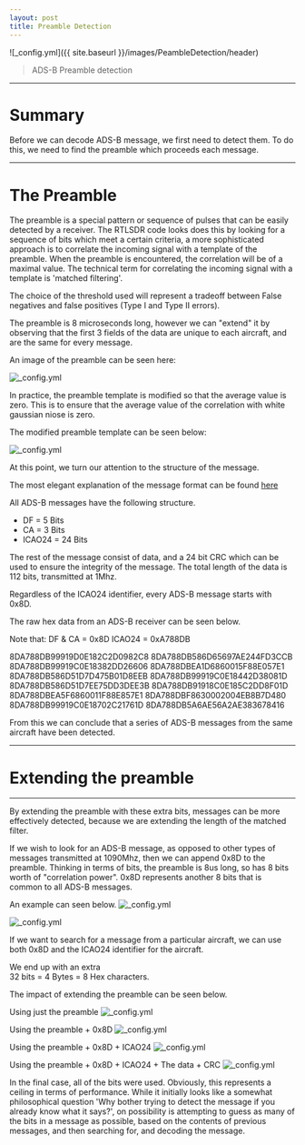 ```yaml
---
layout: post
title: Preamble Detection
---
```


![_config.yml]({{ site.baseurl }}/images/PeambleDetection/header)

> ADS-B Preamble detection

---
Summary
===============

Before we can decode ADS-B message, we first need to detect them. To do this, we need to find the preamble which proceeds each message. 

---


The Preamble
===============

The preamble is a special pattern or sequence of pulses that can be easily detected by a receiver. The RTLSDR code looks does this by looking for a sequence of bits which meet a certain criteria, a more sophisticated approach is to correlate the incoming signal with a template of the preamble. When the preamble is encountered, the correlation will be of a maximal value. The technical term for correlating the incoming signal with a template is 'matched filtering'.

The choice of the threshold used will represent a tradeoff between False negatives and false positives (Type I and Type II errors). 

The preamble is 8 microseconds long, however we can "extend" it by observing that the first 3 fields of the data are unique to each aircraft, and are the same for every message. 

An image of the preamble can be seen here:


![_config.yml]({{site.baseurl}}/images/PreambleDetection/PreambleTemplate.png)

In practice, the preamble template is modified so that the average value is zero. This is to ensure that the average value of the correlation with white gaussian niose is zero. 

The modified preamble template can be seen below:

![_config.yml]({{site.baseurl}}/images/PreambleDetection/WeightedPreambleTemplate.png)

At this point, we turn our attention to the structure of the message. 

The most elegant explanation of the message format can be found [here](http://adsb-decode-guide.readthedocs.org/en/latest/)

All ADS-B messages have the following structure. 

* DF = 5 Bits
* CA = 3 Bits
* ICAO24 = 24 Bits

The rest of the message consist of data, and a 24 bit CRC which can be used to ensure the integrity of the message. 
The total length of the data is 112 bits, transmitted at 1Mhz. 


Regardless of the ICAO24 identifier, every ADS-B message starts with 0x8D.

The raw hex data from an ADS-B receiver can be seen below. 

Note that: 
DF & CA = 0x8D
ICAO24 = 0xA788DB

8DA788DB99919D0E182C2D0982C8
8DA788DB586D65697AE244FD3CCB 
8DA788DB99919C0E18382DD26606
8DA788DBEA1D6860015F88E057E1 
8DA788DB586D51D7D475B01D8EEB 
8DA788DB99919C0E18442D38081D
8DA788DB586D51D7EE75DD3DEE3B 
8DA788DB91918C0E185C2DD8F01D
8DA788DBEA5F6860011F88E857E1
8DA788DBF8630002004EB8B7D480
8DA788DB99919C0E18702C21761D
8DA788DB5A6AE56A2AE383678416

From this we can conclude that a series of ADS-B messages from the same aircraft have been detected. 

---


Extending the preamble
===============

---

By extending the preamble with these extra bits, messages can be more effectively detected, because we are extending the length of the matched filter. 

If we wish to look for an ADS-B message, as opposed to other types of messages transmitted at 1090Mhz, then we can append 0x8D to the preamble. 
Thinking in terms of bits, the preamble is 8us long, so has 8 bits worth of "correlation power". 0x8D represents another 8 bits that is common to all ADS-B messages. 

An example can seen below.
![_config.yml]({{site.baseurl}}/images/PreambleDetection/SignalVsTemplate.png)

![_config.yml]({{site.baseurl}}/images/PreambleDetection/SignalVsTemplate2.png)

If we want to search for a message from a particular aircraft, we can use both 0x8D and the ICAO24 identifier for the aircraft. 

We end up with an extra  
32 bits = 4 Bytes = 8 Hex characters.

The impact of extending the preamble can be seen below. 

Using just the preamble
![_config.yml]({{site.baseurl}}/images/PreambleDetection/8bitpreamble.png)

Using the preamble + 0x8D
![_config.yml]({{site.baseurl}}/images/PreambleDetection/16bitpreamble.png)

Using the preamble + 0x8D + ICAO24
![_config.yml]({{site.baseurl}}/images/PreambleDetection/40bitpreamble.png)

Using the preamble + 0x8D + ICAO24 + The data + CRC
![_config.yml]({{site.baseurl}}/images/PreambleDetection/120bitpreamble.png)

In the final case, all of the bits were used. Obviously, this represents a ceiling in terms of performance. While it initially looks like a somewhat philosophical question 'Why bother trying to detect the message if you already know what it says?', on possibility is attempting to guess as many of the bits in a message as possible, based on the contents of previous messages, and then searching for, and decoding the message. 

